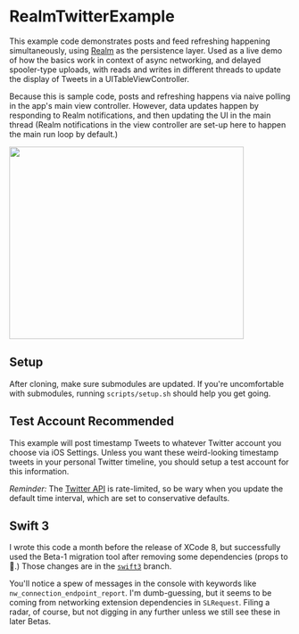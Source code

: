
# RealmTwitterExample
This example code demonstrates posts and feed refreshing happening simultaneously, using [Realm](https://realm.io) as the persistence layer. Used as a live demo of how the basics work in context of async networking, and delayed spooler-type uploads, with reads and writes in different threads to update the display of Tweets in a UITableViewController.

Because this is sample code, posts and refreshing happens via naive polling in the app's main view controller. However, data updates happen by responding to Realm notifications, and then updating the UI in the main thread (Realm notifications in the view controller are set-up here to happen the main run loop by default.)

<img src="https://cloud.githubusercontent.com/assets/517428/16182411/b92b066a-365a-11e6-9e43-fc4b6b204f3c.gif" width="420" height="345" />

## Setup
After cloning, make sure submodules are updated. If you're uncomfortable with submodules, running `scripts/setup.sh` should help you get going.

## Test Account Recommended
This example will post timestamp Tweets to whatever Twitter account you choose via iOS Settings. Unless you want these weird-looking timestamp tweets in your personal Twitter timeline, you should setup a test account for this information.

_Reminder:_ The [Twitter API](https://dev.twitter.com/rest/reference/get/statuses/user_timeline) is rate-limited, so be wary when you update the default time interval, which are set to conservative defaults.

## Swift 3

I wrote this code a month before the release of XCode 8, but successfully used the Beta-1 migration tool after removing some dependencies (props to .) Those changes are in the [`swift3`](https://github.com/otanistudio/RealmTwitterExample/tree/swift3) branch.

You'll notice a spew of messages in the console with keywords like `nw_connection_endpoint_report`. I'm dumb-guessing, but it seems to be coming from networking extension dependencies in `SLRequest`. Filing a radar, of course, but not digging in any further unless we still see these in later Betas.
